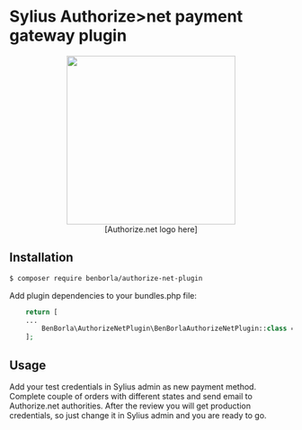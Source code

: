 # Sylius Authorize>net payment gateway plugin  
<div align="center">
    <a href="http://sylius.com" title="Sylius" target="_blank"><img src="https://demo.sylius.com/assets/shop/img/logo.png" width="300" /></a>
    <br />
    [Authorize.net logo here]
</div>

## Installation

```bash
$ composer require benborla/authorize-net-plugin
```
    
Add plugin dependencies to your bundles.php file:

```php
    return [
    ...
        BenBorla\AuthorizeNetPlugin\BenBorlaAuthorizeNetPlugin::class => ['all' => true],
    ];
```

## Usage
Add your test credentials in Sylius admin as new payment method. Complete couple
of orders with different states and send email to Authorize.net authorities. 
After the review you will get production credentials, so just change it in Sylius admin and you are ready to go. 
